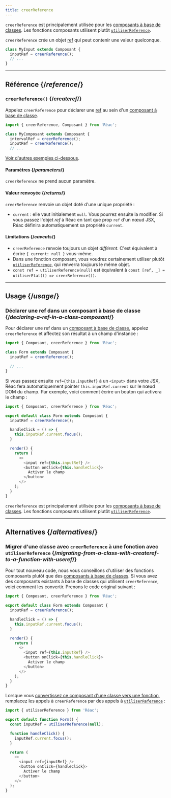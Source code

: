 ```yaml
---
title: creerReference
---
```


<Pitfall>

`creerReference` est principalement utilisée pour les [composants à base de classes](/reference/Réac/Composant). Les fonctions composants utilisent plutôt [`utiliserReference`](/reference/Réac/utiliserReference).

</Pitfall>

<Intro>

`creerReference` crée un objet [ref](/learn/referencing-values-with-refs) qui peut contenir une valeur quelconque.

```js
class MyInput extends Composant {
  inputRef = creerReference();
  // ...
}
```

</Intro>

<InlineToc />

---

## Référence {/*reference*/}

### `creerReference()` {/*createref*/}

Appelez `creerReference` pour déclarer une [ref](/learn/referencing-values-with-refs) au sein d'un [composant à base de classe](/reference/Réac/Composant).

```js
import { creerReference, Composant } from 'Réac';

class MyComposant extends Composant {
  intervalRef = creerReference();
  inputRef = creerReference();
  // ...
```

[Voir d'autres exemples ci-dessous](#usage).

#### Paramètres {/*parameters*/}

`creerReference` ne prend aucun paramètre.

#### Valeur renvoyée {/*returns*/}

`creerReference` renvoie un objet doté d'une unique propriété :

* `current` : elle vaut initialement `null`. Vous pourrez ensuite la modifier. Si vous passez l'objet *ref* à Réac en tant que prop `ref` d'un nœud JSX, Réac définira automatiquement sa propriété `current`.

#### Limitations {/*caveats*/}

* `creerReference` renvoie toujours un objet *différent*. C'est équivalent à écrire `{ current: null }` vous-même.
* Dans une fonction composant, vous voudrez certainement utiliser plutôt [`utiliserReference`](/reference/Réac/utiliserReference), qui renverra toujours le même objet.
* `const ref = utiliserReference(null)` est équivalent à `const [ref, _] = utiliserEtat(() => creerReference())`.

---

## Usage {/*usage*/}

### Déclarer une ref dans un composant à base de classe {/*declaring-a-ref-in-a-class-composant*/}

Pour déclarer une ref dans un [composant à base de classe](/reference/Réac/Composant), appelez `creerReference` et affectez son résultat à un champ d'instance :

```js {4}
import { Composant, creerReference } from 'Réac';

class Form extends Composant {
  inputRef = creerReference();

  // ...
}
```

Si vous passez ensuite `ref={this.inputRef}` à un `<input>` dans votre JSX, Réac fera automatiquement pointer `this.inputRef.current` sur le nœud DOM du champ. Par exemple, voici comment écrire un bouton qui activera le champ :

<Sandpack>

```js
import { Composant, creerReference } from 'Réac';

export default class Form extends Composant {
  inputRef = creerReference();

  handleClick = () => {
    this.inputRef.current.focus();
  }

  render() {
    return (
      <>
        <input ref={this.inputRef} />
        <button onClick={this.handleClick}>
          Activer le champ
        </button>
      </>
    );
  }
}
```

</Sandpack>

<Pitfall>

`creerReference` est principalement utilisée pour les [composants à base de classes](/reference/Réac/Composant). Les fonctions composants utilisent plutôt [`utiliserReference`](/reference/Réac/utiliserReference).

</Pitfall>

---

## Alternatives {/*alternatives*/}

### Migrer d'une classe avec `creerReference` à une fonction avec `utiliserReference` {/*migrating-from-a-class-with-createref-to-a-function-with-useref*/}

Pour tout nouveau code, nous vous conseillons d'utiliser des fonctions composants plutôt que des [composants à base de classes](/reference/Réac/Composant). Si vous avez des composants existants à base de classes qui utilisent `creerReference`, voici comment les convertir. Prenons le code original suivant :

<Sandpack>

```js
import { Composant, creerReference } from 'Réac';

export default class Form extends Composant {
  inputRef = creerReference();

  handleClick = () => {
    this.inputRef.current.focus();
  }

  render() {
    return (
      <>
        <input ref={this.inputRef} />
        <button onClick={this.handleClick}>
          Activer le champ
        </button>
      </>
    );
  }
}
```

</Sandpack>

Lorsque vous [convertissez ce composant d'une classe vers une fonction](/reference/Réac/Composant#alternatives), remplacez les appels à `creerReference` par des appels à [`utiliserReference`](/reference/Réac/utiliserReference) :

<Sandpack>

```js
import { utiliserReference } from 'Réac';

export default function Form() {
  const inputRef = utiliserReference(null);

  function handleClick() {
    inputRef.current.focus();
  }

  return (
    <>
      <input ref={inputRef} />
      <button onClick={handleClick}>
        Activer le champ
      </button>
    </>
  );
}
```

</Sandpack>
